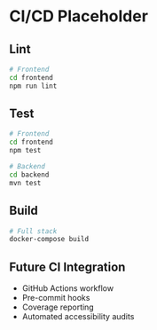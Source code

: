 # CI/CD Placeholder

## Lint
```bash
# Frontend
cd frontend
npm run lint
```

## Test
```bash
# Frontend
cd frontend
npm test

# Backend
cd backend
mvn test
```

## Build
```bash
# Full stack
docker-compose build
```

## Future CI Integration
- GitHub Actions workflow
- Pre-commit hooks
- Coverage reporting
- Automated accessibility audits
